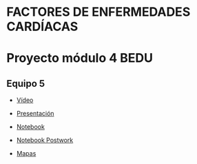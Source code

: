# FACTORES DE ENFERMEDADES CARDÍACAS
# Proyecto módulo 4 BEDU
## Equipo 5

 - [Vídeo]()

 - [Presentación]()
 
 - [Notebook]() 
 
 - [Notebook Postwork](https://github.com/angyf/proyecto/blob/main/Procesamiento_de_Lenguaje_Natural.ipynb)

 - [Mapas]() 

